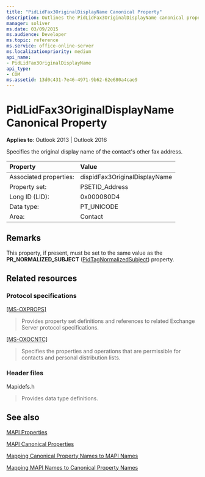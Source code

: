 ```yaml
---
title: "PidLidFax3OriginalDisplayName Canonical Property"
description: Outlines the PidLidFax3OriginalDisplayName canonical property, which specifies the original display name of the contact's other fax address.
manager: soliver
ms.date: 03/09/2015
ms.audience: Developer
ms.topic: reference
ms.service: office-online-server
ms.localizationpriority: medium
api_name:
- PidLidFax3OriginalDisplayName
api_type:
- COM
ms.assetid: 13d0c431-7e46-4971-9b62-62e680a4cae9
---
```


# PidLidFax3OriginalDisplayName Canonical Property

  
  
**Applies to**: Outlook 2013 | Outlook 2016 
  
Specifies the original display name of the contact's other fax address.
  
|Property |Value |
|:-----|:-----|
|Associated properties:  <br/> |dispidFax3OriginalDisplayName  <br/> |
|Property set:  <br/> |PSETID_Address  <br/> |
|Long ID (LID):  <br/> |0x000080D4  <br/> |
|Data type:  <br/> |PT_UNICODE  <br/> |
|Area:  <br/> |Contact  <br/> |
   
## Remarks

This property, if present, must be set to the same value as the **PR_NORMALIZED_SUBJECT** ([PidTagNormalizedSubject](pidtagnormalizedsubject-canonical-property.md)) property.
  
## Related resources

### Protocol specifications

[[MS-OXPROPS]](https://msdn.microsoft.com/library/f6ab1613-aefe-447d-a49c-18217230b148%28Office.15%29.aspx)
  
> Provides property set definitions and references to related Exchange Server protocol specifications.
    
[[MS-OXOCNTC]](https://msdn.microsoft.com/library/9b636532-9150-4836-9635-9c9b756c9ccf%28Office.15%29.aspx)
  
> Specifies the properties and operations that are permissible for contacts and personal distribution lists.
    
### Header files

Mapidefs.h
  
> Provides data type definitions.
    
## See also



[MAPI Properties](mapi-properties.md)
  
[MAPI Canonical Properties](mapi-canonical-properties.md)
  
[Mapping Canonical Property Names to MAPI Names](mapping-canonical-property-names-to-mapi-names.md)
  
[Mapping MAPI Names to Canonical Property Names](mapping-mapi-names-to-canonical-property-names.md)


